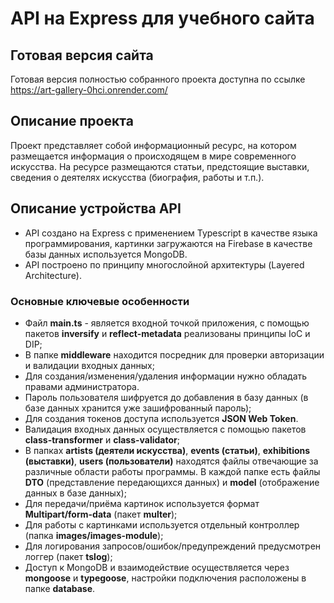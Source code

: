 # API на Express для учебного сайта

## Готовая версия сайта

Готовая версия полностью собранного проекта доступна по ссылке https://art-gallery-0hci.onrender.com/

## Описание проекта

Проект представляет собой информационный ресурс, на котором размещается информация о происходящем в мире современного искусства.
На ресурсе размещаются статьи, предстоящие выставки, сведения о деятелях искусства (биография, работы и т.п.).

## Описание устройства API

- API создано на Express с применением Typescript в качестве языка программирования, картинки загружаются на Firebase в качестве базы данных используется MongoDB.
- API построено по принципу многослойной архитектуры (Layered Architecture).

### Основные ключевые особенности

- Файл **main.ts** - является входной точкой приложения, с помощью пакетов **inversify** и **reflect-metadata** реализованы принципы IoC и DIP;
- В папке **middleware** находится посредник для проверки авторизации и валидации входных данных;
- Для создания/изменения/удаления информации нужно обладать правами администратора.
- Пароль пользователя шифруется до добавления в базу данных (в базе данных хранится уже зашифрованный пароль);
- Для создания токенов доступа используется **JSON Web Token**.
- Валидация входных данных осуществляется с помощью пакетов **class-transformer** и **class-validator**;
- В папках **artists (деятели искусства)**, **events (статьи)**, **exhibitions (выставки)**, **users (пользователи)** находятся файлы отвечающие за различные области работы программы. В каждой папке есть файлы **DTO** (представление передающихся данных) и **model** (отображение данных в базе данных);
- Для передачи/приёма картинок используется формат **Multipart/form-data** (пакет **multer**);
- Для работы с картинками используется отдельный контроллер (папка **images/images-module**);
- Для логирования запросов/ошибок/предупреждений предусмотрен логгер (пакет **tslog**);
- Доступ к MongoDB и взаимодействие осуществляется через **mongoose** и **typegoose**, настройки подключения расположены в папке **database**.
